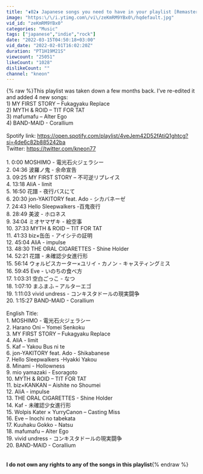 ```yaml
---
title: "◖02◗ Japanese songs you need to have in your playlist [Remastered]"
image: "https:\/\/i.ytimg.com\/vi\/zeKmRM9YBx0\/hqdefault.jpg"
vid_id: "zeKmRM9YBx0"
categories: "Music"
tags: ["japanese","indie","rock"]
date: "2022-03-15T04:50:18+03:00"
vid_date: "2022-02-01T16:02:20Z"
duration: "PT1H19M21S"
viewcount: "25051"
likeCount: "1028"
dislikeCount: ""
channel: "kneon"
---
```

{% raw %}This playlist was taken down a few months back. I’ve re-edited it and added 4 new songs:<br />    1) MY FIRST STORY – Fukagyaku Replace<br />    2) MYTH &amp; ROID – TIT FOR TAT<br />    3) mafumafu – Alter Ego<br />    4) BAND-MAID - Corallium <br /><br />Spotify link: <a rel="nofollow" target="blank" href="https://open.spotify.com/playlist/4veJem42D52fAtiQ1ghtcg?si=4de6c82b885242ba">https://open.spotify.com/playlist/4veJem42D52fAtiQ1ghtcg?si=4de6c82b885242ba</a><br />Twitter: <a rel="nofollow" target="blank" href="https://twitter.com/kneon77">https://twitter.com/kneon77</a><br /><br />1. 0:00 MOSHIMO - 電光石火ジェラシー<br />2. 04:36 波羅ノ鬼 - 余命宣告<br />3. 09:25 MY FIRST STORY – 不可逆リプレイス<br />4. 13:18 AliA  - limit<br />5. 16:50 花譜 - 夜行バスにて<br />6. 20:30 jon-YAKITORY feat. Ado - シカバネーゼ<br />7. 24:43 Hello Sleepwalkers -百鬼夜行<br />8. 28:49 美波 - ホロネス<br />9. 34:04 ミオヤマザキ - 絵空事<br />10. 37:33 MYTH &amp; ROID – TIT FOR TAT<br />11. 41:33 biz×缶缶 - アイシテの証明<br />12. 45:04 AliA - impulse<br />13. 48:30 THE ORAL CIGARETTES - Shine Holder<br />14. 52:21 花譜 - 未確認少女進行形<br />15. 56:14 ウォルピスカーター×ユリイ・カノン - キャスティングミス<br />16. 59:45 Eve - いのちの食べ方<br />17. 1:03:31 空白ごっこ - なつ<br />18. 1:07:10 まふまふ – アルターエゴ<br />19. 1:11:03 vivid undress - コンキスタドールの現実闘争<br />20. 1:15:27 BAND-MAID - Corallium<br /><br />English Title:<br />1. MOSHIMO - 電光石火ジェラシー<br />2. Harano Oni – Yomei Senkoku<br />3. MY FIRST STORY – Fukagyaku Replace<br />4. AliA  - limit<br />5. Kaf – Yakou Bus ni te<br />6. jon-YAKITORY feat. Ado - Shikabanese<br />7. Hello Sleepwalkers -Hyakki Yakou<br />8. Minami - Hollowness<br />9. mio yamazaki - Esoragoto<br />10. MYTH &amp; ROID – TIT FOR TAT<br />11. biz×KANKAN – Aishite no Shoumei<br />12. AliA - impulse<br />13. THE ORAL CIGARETTES - Shine Holder<br />14. Kaf - 未確認少女進行形<br />15. Wolpis Kater × YurryCanon – Casting Miss<br />16. Eve – Inochi no tabekata<br />17. Kuuhaku Gokko - Natsu<br />18. mafumafu – Alter Ego<br />19. vivid undress - コンキスタドールの現実闘争<br />20. BAND-MAID - Corallium<br /><br /><br />**I do not own any rights to any of the songs in this playlist**{% endraw %}
